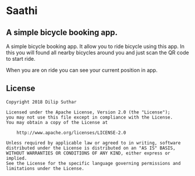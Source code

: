 # Saathi
## A simple bicycle booking app.
A simple bicycle booking app. It allow you to ride bicycle using this app. In this you will found all nearby bicycles around you and just scan the QR code to start ride.

When you are on ride you can see your current position in app.

## License
```
Copyright 2018 Dilip Suthar

Licensed under the Apache License, Version 2.0 (the "License");
you may not use this file except in compliance with the License.
You may obtain a copy of the License at

    http://www.apache.org/licenses/LICENSE-2.0

Unless required by applicable law or agreed to in writing, software
distributed under the License is distributed on an "AS IS" BASIS,
WITHOUT WARRANTIES OR CONDITIONS OF ANY KIND, either express or implied.
See the License for the specific language governing permissions and
limitations under the License.
```
